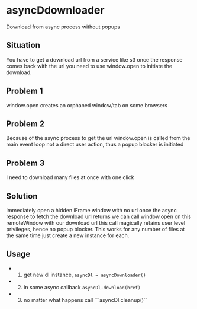 # asyncDdownloader
Download from async process without popups

## Situation
You have to get a download url from a service like s3
once the response comes back with the url you need to use
window.open to initiate the download. 

## Problem 1 
window.open creates an orphaned window/tab on some browsers

## Problem 2 
Because of the async process to get the url window.open
is called from the main event loop not a direct user action,
thus a popup blocker is initiated

## Problem 3
I need to download many files at once with one click

## Solution
Immediately open a hidden iFrame window with no url
once the async response to fetch the download url returns
we can call window.open on this remoteWindow with our download url
this call magically retains user level privileges, hence no popup blocker.
This works for any number of files at the same time just create a new instance for each.

## Usage

* 1) get new dl instance, ```asyncDl = asyncDownloader()```
* 2) in some async callback ```asyncDl.download(href)```
* 3) no matter what happens call ```asyncDl.cleanup()``

